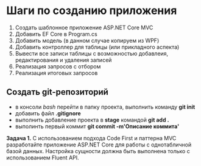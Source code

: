 ﻿# Шаги по созданию приложения

1. Создать шаблонное приложение ASP.NET Core MVC
2. Добавить EF Core в Program.cs
3. Добавить модель (в данном случае копируем из WPF)
4. Добавить контроллер для таблицы (или прикладного аспекта)
5. Вывести все записи таблицы с возможностью добавлеия,
   редактирования и удаления записей
6. Реализация запросов с отбором
7. Реализация итоговых запросов 

## Создать **git**-репозиторий
* в консоли _bash_ перейти в папку проекта, выполнить команду **git init**
* добавить файл __.gitignore__
* выполнить добавление проекта в __stage__ командой **git add .**
* выполинть первый коммит **git commit -m'Описание коммита'**

**Задача 1.** С использованием подхода Code First и паттерна MVC разработайте приложение ASP.NET Core для работы с однотабличной базой данных. Настройка сущности должна быть выполнена только с использованием Fluent API. 


